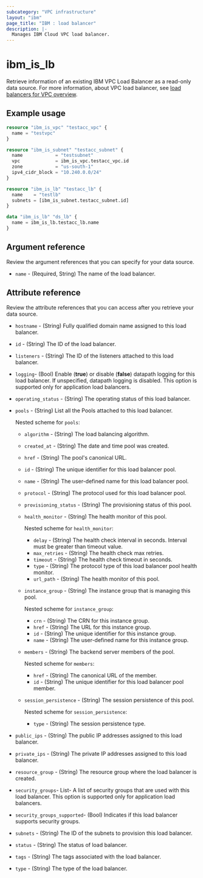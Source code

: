 ```yaml
---
subcategory: "VPC infrastructure"
layout: "ibm"
page_title: "IBM : load balancer"
description: |-
  Manages IBM Cloud VPC load balancer.
---
```


# ibm_is_lb
Retrieve information of an existing IBM VPC Load Balancer as a read-only data source. For more information, about VPC load balancer, see [load balancers for VPC overview](https://cloud.ibm.com/docs/vpc?topic=vpc-nlb-vs-elb).


## Example usage

```terraform
resource "ibm_is_vpc" "testacc_vpc" {
  name = "testvpc"
}

resource "ibm_is_subnet" "testacc_subnet" {
  name            = "testsubnet"
  vpc             = ibm_is_vpc.testacc_vpc.id
  zone            = "us-south-1"
  ipv4_cidr_block = "10.240.0.0/24"
}

resource "ibm_is_lb" "testacc_lb" {
  name    = "testlb"
  subnets = [ibm_is_subnet.testacc_subnet.id]
}

data "ibm_is_lb" "ds_lb" {
  name = ibm_is_lb.testacc_lb.name
}
```

## Argument reference
Review the argument references that you can specify for your data source. 
 
- `name` - (Required, String) The name of the load balancer. 

## Attribute reference
Review the attribute references that you can access after you retrieve your data source. 

- `hostname` - (String) Fully qualified domain name assigned to this load balancer.
- `id` - (String) The ID of the load balancer.
- `listeners` - (String) The ID of the listeners attached to this load balancer.
- `logging`-  (Bool)  Enable (**true**) or disable (**false**) datapath logging for this load balancer. If unspecified, datapath logging is disabled. This option is supported only for application load balancers.
- `operating_status` - (String) The operating status of this load balancer.
- `pools` - (String) List all the Pools attached to this load balancer.

  Nested scheme for `pools`:
	- `algorithm` - (String) The load balancing algorithm.
	- `created_at` -  (String) The date and time pool was created.
	- `href` - (String) The pool's canonical URL.
	- `id` - (String) The unique identifier for this load balancer pool.
	- `name` - (String) The user-defined name for this load balancer pool.
	- `protocol` - (String) The protocol used for this load balancer pool.
	- `provisioning_status` - (String) The provisioning status of this pool.
	- `health_monitor` - (String) The health monitor of this pool.

	  Nested scheme for `health_monitor`:
	  - `delay` - (String) The health check interval in seconds. Interval must be greater than timeout value.
	  - `max_retries` - (String) The health check max retries.
	  - `timeout` - (String) The health check timeout in seconds.
	  - `type` - (String) The protocol type of this load balancer pool health monitor.
	  - `url_path` - (String) The health monitor of this pool.
  - `instance_group` - (String) The instance group that is managing this pool.

    Nested scheme for `instance_group`:
	- `crn` - (String) The CRN for this instance group.
	- `href` - (String) The URL for this instance group.
	- `id` - (String) The unique identifier for this instance group.
	- `name` - (String) The user-defined name for this instance group.
  - `members` - (String) The backend server members of the pool.

    Nested scheme for `members`:
	- `href` - (String) The canonical URL of the member.
	- `id` - (String) The unique identifier for this load balancer pool member.
  - `session_persistence` - (String) The session persistence of this pool.

    Nested scheme for `session_persistence`:
	- `type` - (String) The session persistence type.
- `public_ips` - (String) The public IP addresses assigned to this load balancer.
- `private_ips` - (String) The private IP addresses assigned to this load balancer.
- `resource_group` - (String) The resource group where the load balancer is created.
- `security_groups`- List- A list of security groups that are used with this load balancer. This option is supported only for application load balancers.
- `security_groups_supported`- (Bool) Indicates if this load balancer supports security groups.
- `subnets` - (String) The ID of the subnets to provision this load balancer.
- `status` - (String) The status of load balancer.
- `tags` - (String) The tags associated with the load balancer.
- `type` - (String) The type of the load balancer.
